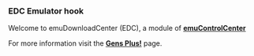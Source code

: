 ### EDC Emulator hook

Welcome to emuDownloadCenter (EDC), a module of [**emuControlCenter**](https://github.com/PhoenixInteractiveNL/emuControlCenter/wiki/)

For more information visit the [**Gens Plus!**](https://github.com/PhoenixInteractiveNL/edc-masterhook/wiki/Emulator-gensplus#menu) page.
